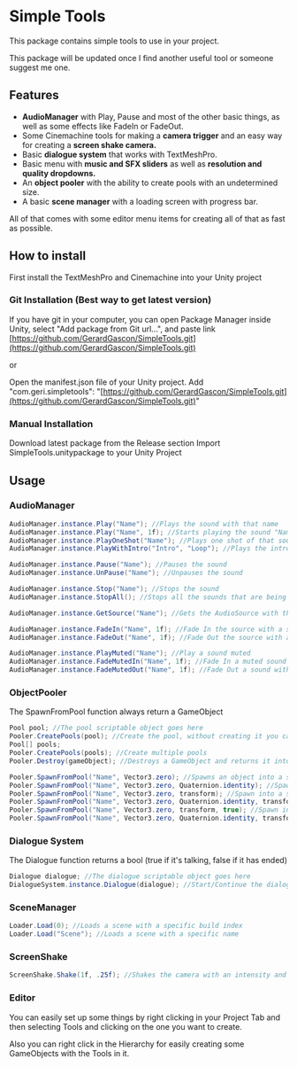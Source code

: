 # Simple Tools

This package contains simple tools to use in your project.

This package will be updated once I find another useful tool or someone suggest me one.

## Features

- **AudioManager** with Play, Pause and most of the other basic things, as well as some effects like FadeIn or FadeOut.
- Some Cinemachine tools for making a **camera trigger** and an easy way for creating a **screen shake camera.**
- Basic **dialogue system** that works with TextMeshPro.
- Basic menu with **music and SFX sliders** as well as **resolution and quality dropdowns.**
- An **object pooler** with the ability to create pools with an undetermined size.
- A basic **scene manager** with a loading screen with progress bar.

All of that comes with some editor menu items for creating all of that as fast as possible.

## How to install

First install the TextMeshPro and Cinemachine into your Unity project

### Git Installation (Best way to get latest version)

If you have git in your computer, you can open Package Manager inside Unity, select "Add package from Git url...", and paste link [https://github.com/GerardGascon/SimpleTools.git](https://github.com/GerardGascon/SimpleTools.git)

or

Open the manifest.json file of your Unity project. Add "com.geri.simpletools": "[https://github.com/GerardGascon/SimpleTools.git](https://github.com/GerardGascon/SimpleTools.git)"

### Manual Installation

Download latest package from the Release section Import SimpleTools.unitypackage to your Unity Project

## Usage

### AudioManager

```csharp
AudioManager.instance.Play("Name"); //Plays the sound with that name
AudioManager.instance.Play("Name", 1f); //Starts playing the sound "Name" in 1 second
AudioManager.instance.PlayOneShot("Name"); //Plays one shot of that sound (Useful for repeated sounds)
AudioManager.instance.PlayWithIntro("Intro", "Loop"); //Plays the intro and then the loop

AudioManager.instance.Pause("Name"); //Pauses the sound
AudioManager.instance.UnPause("Name"); //Unpauses the sound

AudioManager.instance.Stop("Name"); //Stops the sound
AudioManager.instance.StopAll(); //Stops all the sounds that are being played

AudioManager.instance.GetSource("Name"); //Gets the AudioSource with that name

AudioManager.instance.FadeIn("Name", 1f); //Fade In the source with a specific duration
AudioManager.instance.FadeOut("Name", 1f); //Fade Out the source with a specific duration

AudioManager.instance.PlayMuted("Name"); //Play a sound muted
AudioManager.instance.FadeMutedIn("Name", 1f); //Fade In a muted sound with a specific duration
AudioManager.instance.FadeMutedOut("Name", 1f); //Fade Out a sound without stopping it
```

### ObjectPooler

The SpawnFromPool function always return a GameObject

```csharp
Pool pool; //The pool scriptable object goes here
Pooler.CreatePools(pool); //Create the pool, without creating it you cannot spawn it
Pool[] pools;
Pooler.CreatePools(pools); //Create multiple pools
Pooler.Destroy(gameObject); //Destroys a GameObject and returns it into the pool scene

Pooler.SpawnFromPool("Name", Vector3.zero); //Spawns an object into a specific position
Pooler.SpawnFromPool("Name", Vector3.zero, Quaternion.identity); //Spawn into a specific position and rotation
Pooler.SpawnFromPool("Name", Vector3.zero, transform); //Spawn into a specific position and parent
Pooler.SpawnFromPool("Name", Vector3.zero, Quaternion.identity, transform); //Spawn into a specific position, rotation and parent
Pooler.SpawnFromPool("Name", Vector3.zero, transform, true); //Spawn into a specific position, parent and instantiate in worldSpace or not
Pooler.SpawnFromPool("Name", Vector3.zero, Quaternion.identity, transform, true); //Spawn into a specific position, rotation, parent and instantiate in worldSpace or not
```

### Dialogue System

The Dialogue function returns a bool (true if it's talking, false if it has ended)

```csharp
Dialogue dialogue; //The dialogue scriptable object goes here
DialogueSystem.instance.Dialogue(dialogue); //Start/Continue the dialogue
```

### SceneManager

```csharp
Loader.Load(0); //Loads a scene with a specific build index
Loader.Load("Scene"); //Loads a scene with a specific name
```

### ScreenShake

```csharp
ScreenShake.Shake(1f, .25f); //Shakes the camera with an intensity and duration
```

### Editor

You can easily set up some things by right clicking in your Project Tab and then selecting Tools and clicking on the one you want to create.

Also you can right click in the Hierarchy for easily creating some GameObjects with the Tools in it.